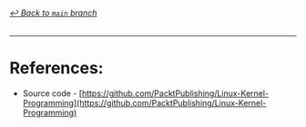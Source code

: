 ###### [_↩ Back to `main` branch_](https://github.com/cuongpiger/cloud)

<hr>


# References:
- Source code - [https://github.com/PacktPublishing/Linux-Kernel-Programming](https://github.com/PacktPublishing/Linux-Kernel-Programming)